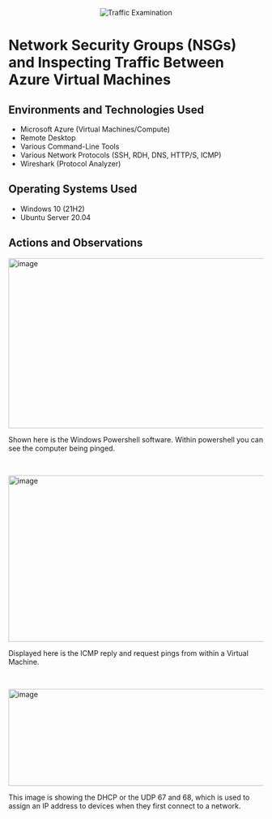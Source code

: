 <p align="center">
<img src="https://i.imgur.com/Ua7udoS.png" alt="Traffic Examination"/>
</p>

<h1>Network Security Groups (NSGs) and Inspecting Traffic Between Azure Virtual Machines</h1>

<h2>Environments and Technologies Used</h2>

- Microsoft Azure (Virtual Machines/Compute)
- Remote Desktop
- Various Command-Line Tools
- Various Network Protocols (SSH, RDH, DNS, HTTP/S, ICMP)
- Wireshark (Protocol Analyzer)

<h2>Operating Systems Used </h2>

- Windows 10 (21H2)
- Ubuntu Server 20.04

<h2>Actions and Observations</h2>

<p>
<img width="511" height="335" alt="image" src="https://github.com/user-attachments/assets/46e4c6cb-901a-4b9f-989e-87dc9d6f8fd7" />

</p>
<p>
Shown here is the Windows Powershell software. Within powershell you can see the computer being pinged.
</p>
<br />

<p><img width="1087" height="328" alt="image" src="https://github.com/user-attachments/assets/d0a19c34-8419-4636-ad78-41570894130e" />

</p>
<p>
Displayed here is the ICMP reply and request pings from within a Virtual Machine. 
</p>
<br />

<p>
<img width="811" height="191" alt="image" src="https://github.com/user-attachments/assets/404a51cb-ee9c-47b5-ace4-3f48b7afec59" />

</p>
<p>
This image is showing the DHCP or the UDP 67 and 68, which is used to assign an IP address to devices when they first connect to a network. 
</p>
<br />
